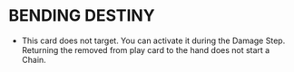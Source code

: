 # BENDING DESTINY

*   This card does not target. You can activate it during the Damage Step. Returning the removed from play card to the hand does not start a Chain.
